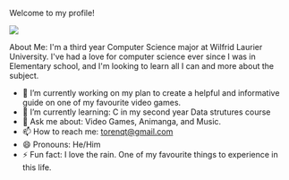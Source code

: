 Welcome to my profile!

![](https://i.gifer.com/Ryjw.gif)

About Me: I'm a third year Computer Science major at Wilfrid Laurier University. I've had a love for computer science ever since I was in Elementary school,
and I'm looking to learn all I can and more about the subject.
- 🔭 I’m currently working on my plan to create a helpful and informative guide on one of my favourite video games.
- 🌱 I’m currently learning: C in my second year Data strutures course
- 💬 Ask me about: Video Games, Animanga, and Music.
- 📫 How to reach me: torenqt@gmail.com
- 😄 Pronouns: He/Him
- ⚡ Fun fact: I love the rain. One of my favourite things to experience in this life.
